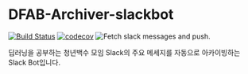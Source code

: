 # DFAB-Archiver-slackbot

[![Build Status](https://travis-ci.com/dl4ab/DFAB-Archiver-slackbot.svg?branch=kkweon-develop)](https://travis-ci.com/dl4ab/DFAB-Archiver-slackbot)
[![codecov](https://codecov.io/gh/dl4ab/DFAB-Archiver-slackbot/branch/kkweon-develop/graph/badge.svg)](https://codecov.io/gh/dl4ab/DFAB-Archiver-slackbot)
![Fetch slack messages and push.](https://github.com/dl4ab/DFAB-Archiver-slackbot/workflows/Fetch%20slack%20messages%20and%20push./badge.svg?event=schedule)

딥러닝을 공부하는 청년백수 모임 Slack의 주요 메세지를 자동으로 아카이빙하는 Slack Bot입니다.
